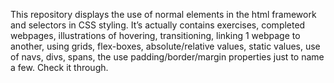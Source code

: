 This repository displays the use of normal elements in the html framework and selectors in CSS styling. It’s actually contains exercises, completed webpages, illustrations of hovering, transitioning, linking 1 webpage to another, using grids, flex-boxes, absolute/relative values, static values, use of navs, divs, spans, the use padding/border/margin properties just to name a few. Check it through.

